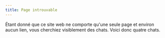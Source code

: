 ```yaml
---
title: Page introuvable
---
```


Étant donné que ce site web ne comporte qu'une seule page et environ aucun lien, vous cherchiez visiblement des chats. Voici donc quatre chats.
